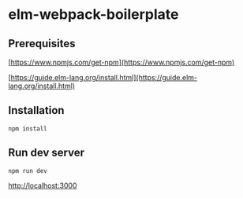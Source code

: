 # elm-webpack-boilerplate

## Prerequisites
[https://www.npmjs.com/get-npm](https://www.npmjs.com/get-npm)

[https://guide.elm-lang.org/install.html](https://guide.elm-lang.org/install.html)

## Installation
```
npm install
```

## Run dev server

```
npm run dev
```
[http://localhost:3000](http://localhost:3000)
